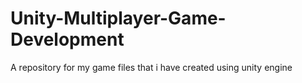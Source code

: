 # Unity-Multiplayer-Game-Development
A repository for my game files that i have created using unity engine
